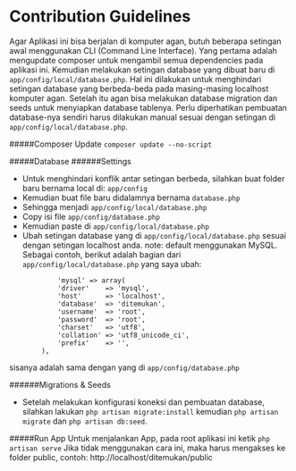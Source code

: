 # Contribution Guidelines
Agar Aplikasi ini bisa berjalan di komputer agan, butuh beberapa setingan awal menggunakan CLI (Command Line Interface). Yang pertama adalah mengupdate composer untuk mengambil semua dependencies pada aplikasi ini.
Kemudian melakukan setingan database yang dibuat baru di ```app/config/local/database.php```. Hal ini dilakukan untuk menghindari setingan database yang berbeda-beda pada masing-masing localhost komputer agan.
Setelah itu agan bisa melakukan database migration dan seeds untuk menyiapkan database tablenya. Perlu diperhatikan pembuatan database-nya sendiri harus dilakukan manual sesuai dengan setingan di ```app/config/local/database.php```.

#####Composer Update
``` composer update --no-script ```

#####Database
######Settings
- Untuk menghindari konflik antar setingan berbeda, silahkan buat folder baru bernama local di: ```app/config```
- Kemudian buat file baru didalamnya bernama ```database.php```
- Sehingga menjadi ```app/config/local/database.php```
- Copy isi file ```app/config/database.php```
- Kemudian paste di ```app/config/local/database.php```
- Ubah setingan database yang di ```app/config/local/database.php``` sesuai dengan setingan localhost anda.
note: default menggunakan MySQL.
Sebagai contoh, berikut adalah bagian dari ```app/config/local/database.php``` yang saya ubah:

```
			'mysql' => array(
			'driver'    => 'mysql',
			'host'      => 'localhost',
			'database'  => 'ditemukan',
			'username'  => 'root',
			'password'  => 'root',
			'charset'   => 'utf8',
			'collation' => 'utf8_unicode_ci',
			'prefix'    => '',
		),
```

sisanya adalah sama dengan yang di ```app/config/database.php```

######Migrations & Seeds
- Setelah melakukan konfigurasi koneksi dan pembuatan database, silahkan lakukan
```php artisan migrate:install```
kemudian
```php artisan migrate```
dan ```php artisan db:seed```.

#####Run App
Untuk menjalankan App, pada root aplikasi ini ketik ```php artisan serve```
Jika tidak menggunakan cara ini, maka harus mengakses ke folder public, contoh: http://localhost/ditemukan/public